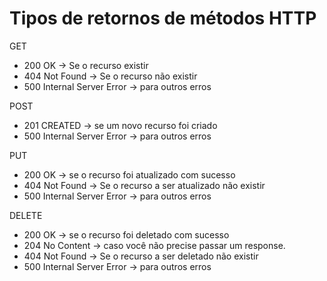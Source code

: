 # Tipos de retornos de métodos HTTP

GET
 - 200 OK -> Se o recurso existir
 - 404 Not Found -> Se o recurso não existir
 - 500 Internal Server Error -> para outros erros
  
POST
 - 201 CREATED -> se um novo recurso foi criado
 - 500 Internal Server Error -> para outros erros
  
PUT
 - 200 OK -> se o recurso foi atualizado com sucesso
 - 404 Not Found -> Se o recurso a ser atualizado não existir
 - 500 Internal Server Error -> para outros erros

DELETE
 - 200 OK -> se o recurso foi deletado com sucesso
 - 204 No Content -> caso você não precise passar um response.
 - 404 Not Found -> Se o recurso a ser deletado não existir
 - 500 Internal Server Error -> para outros erros